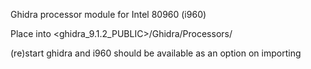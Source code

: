 Ghidra processor module for Intel 80960 (i960)

Place into <ghidra_9.1.2_PUBLIC>/Ghidra/Processors/

(re)start ghidra and i960 should be available as an option on importing
